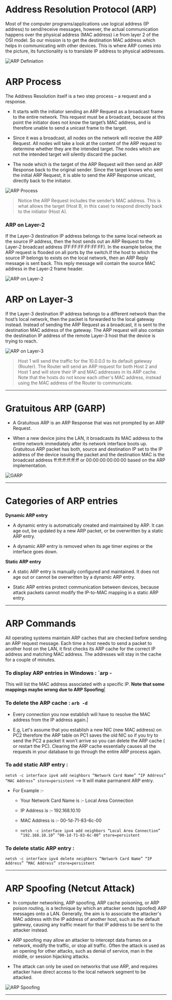 # Address Resolution Protocol (ARP) 

Most of the computer programs/applications use logical address (IP address) to send/receive messages, however, the actual communication happens over the physical address (MAC address) i.e from layer 2 of the OSI model. So our mission is to get the destination MAC address which helps in communicating with other devices. This is where ARP comes into the picture, its functionality is to translate IP address to physical addresses. 


![ARP Definiation](imgs/ARP-Definiation.png)

# ARP Process

The Address Resolution itself is a two step process – a request and a response.

- It starts with the initiator sending an ARP Request as a broadcast frame to the entire network. This request must be a broadcast, because at this point the initiator does not know the target’s MAC address, and is therefore unable to send a unicast frame to the target.

- Since it was a broadcast, all nodes on the network will receive the ARP Request. All nodes will take a look at the content of the ARP request to determine whether they are the intended target. The nodes which are not the intended target will silently discard the packet.

- The node which is the target of the ARP Request will then send an ARP Response back to the original sender. Since the target knows who sent the initial ARP Request, it is able to send the ARP Response unicast, directly back to the initiator.

![ARP Process](imgs/ARP-Process.png)

> Notice the ARP Request includes the sender’s MAC address. This is what allows the target (Host B, in this case) to respond directly back to the initiator (Host A).


### ARP on Layer-2 

If the Layer-3 destination IP address belongs to the same local network as the source IP address, then the host sends out an ARP Request to the Layer-2 broadcast address (FF:FF:FF:FF:FF:FF). In the example below, the ARP request is flooded on all ports by the switch.If the host to which the source IP belongs to exists on the local network, then an ARP Reply message is sent back. This reply message will contain the source MAC address in the Layer-2 frame header.


![ARP on Layer-2](imgs/ARP-on-Layer-2.png)


# ARP on Layer-3 

If the Layer-3 destination IP address belongs to a different network than the host’s local network, then the packet is forwarded to the local gateway instead. Instead of sending the ARP Request as a broadcast, it is sent to the destination MAC address of the gateway. The ARP request will also contain the destination IP address of the remote Layer-3 host that the device is trying to reach.

![ARP on Layer-3](imgs/ARP-on-Layer-3.png)

> Host 1 will send the traffic for the 10.0.0.0 to its default gateway (Router). The Router will send an ARP request for both Host 2 and Host 1 and will store their IP and MAC addresses in its ARP cache. Note that the hosts do not know each other's MAC address, instead using the MAC address of the Router to communicate.

----------------------------------------------------------------

# Gratuitous ARP (GARP)

- A Gratuitous ARP is an ARP Response that was not prompted by an ARP Request. 

-  When a new device joins the LAN, it broadcasts its MAC address to the entire network immediately after its network interface boots up. Gratuitous ARP packet has both, source and destination IP set to the IP address of the device issuing the packet and the destination MAC is the broadcast address ff:ff:ff:ff:ff:ff or 00:00:00:00:00:00 based on the ARP implementation. 

![GARP](imgs/garp.jpg)

-------------------------------

# Categories of ARP entries

**Dynamic ARP entry**

- A dynamic entry is automatically created and maintained by ARP. It can age out, be updated by a new ARP packet, or be overwritten by a static ARP entry.

- A dynamic ARP entry is removed when its age timer expires or the interface goes down.

**Static ARP entry**

- A static ARP entry is manually configured and maintained. It does not age out or cannot be overwritten by a dynamic ARP entry.

- Static ARP entries protect communication between devices, because attack packets cannot modify the IP-to-MAC mapping in a static ARP entry.

----------------------------------------------------------------------

# ARP Commands

All operating systems maintain ARP caches that are checked before sending an ARP request message. Each time a host needs to send a packet to another host on the LAN, it first checks its ARP cache for the correct IP address and matching MAC address. The addresses will stay in the cache for a couple of minutes. 


### To display ARP entries in Windows : `arp -

   This will list the MAC address associated with a specific IP. **Note that some mappings maybe wrong due to ARP Spoofing**|



### To delete the ARP cache : `arb -d`

- Every connection you now establish will have to resolve the MAC address from the IP address again.|

- E.g, Let's assume that you establish a new NIC (new MAC address) on PC2 therefore the ARP table  on PC1 saves the old NIC so if you try to send the PC2 a packet it won't arrive so you can delete the ARP cache ( or restart the PC). Clearing the ARP cache essentially causes all the requests in your database to go through the entire ARP process again.


### To add static ARP entry :
 
 `netsh -c interface ipv4 add neighbors “Network Card Name” “IP Address” “MAC Address” store=persistent` --> It will make parmanent ARP entry.

- For Example :-

    - Your Network Card Name is :- Local Area Connection
    - IP Address is :- 192.168.10.10
    - MAC Address is :- 00-1d-71-83-6c-00

    - `netsh -c interface ipv4 add neighbors “Local Area Connection” “192.168.10.10” “00-1d-71-83-6c-00” store=persistent`

### To delete static ARP entry :

`netsh -c interface ipv4 delete neighbors “Network Card Name” “IP Address” “MAC Address” store=persistent`

----------------------------------------


# ARP Spoofing (Netcut Attack)

- In computer networking, ARP spoofing, ARP cache poisoning, or ARP poison routing, is a technique by which an attacker sends (spoofed) ARP messages onto a LAN. Generally, the aim is to associate the attacker's MAC address with the IP address of another host, such as the default gateway, causing any traffic meant for that IP address to be sent to the attacker instead.

- ARP spoofing may allow an attacker to intercept data frames on a network, modify the traffic, or stop all traffic. Often the attack is used as an opening for other attacks, such as denial of service, man in the middle, or session hijacking attacks.

- The attack can only be used on networks that use ARP, and requires attacker have direct access to the local network segment to be attacked.

![ARP Spoofing](imgs/ARP-Spoofing.png)

--------------------------------------------
